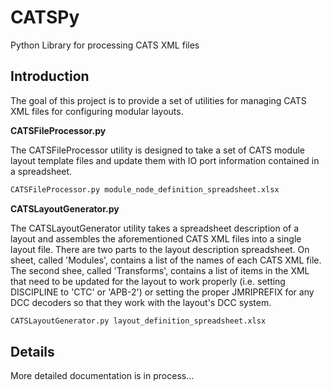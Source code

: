 # CATSPy
 Python Library for processing CATS XML files

## Introduction

The goal of this project is to provide a set of utilities for managing CATS XML files for configuring modular layouts. 

**CATSFileProcessor.py**

The CATSFileProcessor utility is designed to take a set of CATS module layout template files and update them with IO port information contained in a spreadsheet.

```bash
CATSFileProcessor.py module_node_definition_spreadsheet.xlsx
```

**CATSLayoutGenerator.py**

The CATSLayoutGenerator utility takes a spreadsheet description of a layout and assembles the aforementioned CATS XML files into a single layout file. There are two parts to the layout description spreadsheet. On sheet, called 'Modules', contains a list of the names of each CATS XML file. The second shee, called 'Transforms', contains a list of items in the XML that need to be updated for the layout to work properly (i.e. setting DISCIPLINE to 'CTC' or 'APB-2') or setting the proper JMRIPREFIX for any DCC decoders so that they work with the layout's DCC system.

```bash
CATSLayoutGenerator.py layout_definition_spreadsheet.xlsx
```
## Details

More detailed documentation is in process...

